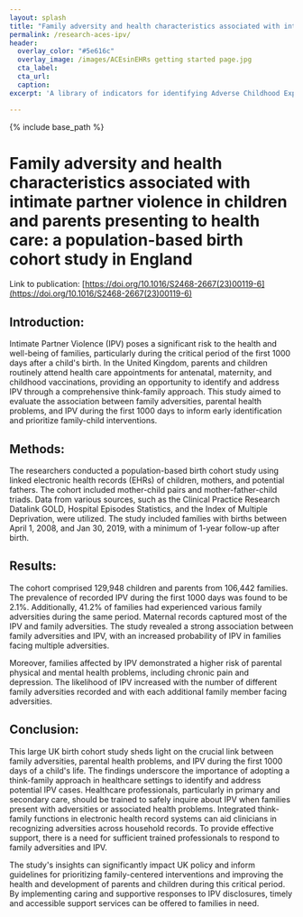 ```yaml
---
layout: splash
title: "Family adversity and health characteristics associated with intimate partner violence in children and parents"
permalink: /research-aces-ipv/
header:
  overlay_color: "#5e616c"
  overlay_image: /images/ACEsinEHRs getting started page.jpg
  cta_label: 
  cta_url: 
  caption:
excerpt: 'A library of indicators for identifying Adverse Childhood Experiences (ACEs) in Electronic Health Records (EHRs) <br /> <small><a href="https://www.thelancet.com/journals/lanpub/article/PIIS2468-2667(23)00119-6/fulltext">New study out in Lancet Public Health!</a></small><br /><br /> {::nomarkdown}<iframe style="display: inline-block;" src=" " frameborder="0" scrolling="0" width="160px" height="30px"></iframe> <iframe style="display: inline-block;" src="" frameborder="0" scrolling="0" width="158px" height="30px"></iframe>{:/nomarkdown}'

---
```


{% include base_path %}

# Family adversity and health characteristics associated with intimate partner violence in children and parents presenting to health care: a population-based birth cohort study in England

Link to publication: [https://doi.org/10.1016/S2468-2667(23)00119-6](https://doi.org/10.1016/S2468-2667(23)00119-6)

## Introduction:

Intimate Partner Violence (IPV) poses a significant risk to the health and well-being of families, particularly during the critical period of the first 1000 days after a child's birth. In the United Kingdom, parents and children routinely attend health care appointments for antenatal, maternity, and childhood vaccinations, providing an opportunity to identify and address IPV through a comprehensive think-family approach. This study aimed to evaluate the association between family adversities, parental health problems, and IPV during the first 1000 days to inform early identification and prioritize family-child interventions.

## Methods:

The researchers conducted a population-based birth cohort study using linked electronic health records (EHRs) of children, mothers, and potential fathers. The cohort included mother-child pairs and mother-father-child triads. Data from various sources, such as the Clinical Practice Research Datalink GOLD, Hospital Episodes Statistics, and the Index of Multiple Deprivation, were utilized. The study included families with births between April 1, 2008, and Jan 30, 2019, with a minimum of 1-year follow-up after birth.

## Results:

The cohort comprised 129,948 children and parents from 106,442 families. The prevalence of recorded IPV during the first 1000 days was found to be 2.1%. Additionally, 41.2% of families had experienced various family adversities during the same period. Maternal records captured most of the IPV and family adversities. The study revealed a strong association between family adversities and IPV, with an increased probability of IPV in families facing multiple adversities.

Moreover, families affected by IPV demonstrated a higher risk of parental physical and mental health problems, including chronic pain and depression. The likelihood of IPV increased with the number of different family adversities recorded and with each additional family member facing adversities.

## Conclusion:

This large UK birth cohort study sheds light on the crucial link between family adversities, parental health problems, and IPV during the first 1000 days of a child's life. The findings underscore the importance of adopting a think-family approach in healthcare settings to identify and address potential IPV cases. Healthcare professionals, particularly in primary and secondary care, should be trained to safely inquire about IPV when families present with adversities or associated health problems. Integrated think-family functions in electronic health record systems can aid clinicians in recognizing adversities across household records. To provide effective support, there is a need for sufficient trained professionals to respond to family adversities and IPV.

The study's insights can significantly impact UK policy and inform guidelines for prioritizing family-centered interventions and improving the health and development of parents and children during this critical period. By implementing caring and supportive responses to IPV disclosures, timely and accessible support services can be offered to families in need.
